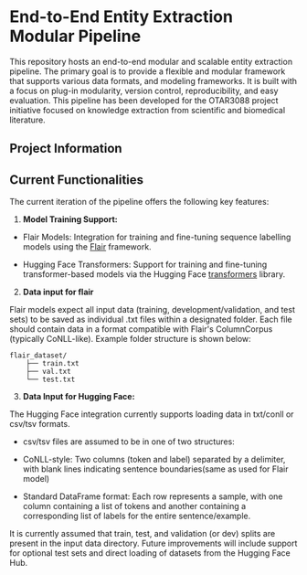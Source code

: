 # End-to-End Entity Extraction Modular Pipeline

This repository hosts an end-to-end modular and scalable entity extraction pipeline. The primary goal is to provide a flexible and modular framework that supports various data formats, and modeling frameworks.  It is built with a focus on plug-in modularity, version control, reproducibility, and easy evaluation.
This pipeline has been developed for the OTAR3088 project initiative focused on knowledge extraction from scientific and biomedical literature. 

## Project Information


## Current Functionalities

The current iteration of the pipeline offers the following key features:

1. **Model Training Support:**

- Flair Models: Integration for training and fine-tuning sequence labelling models using the [Flair](https://flairnlp.github.io/) framework.

- Hugging Face Transformers: Support for training and fine-tuning transformer-based models via the Hugging Face [transformers](https://huggingface.co/docs/transformers/en/index) library.

2. **Data input for flair**

Flair models expect all input data (training, development/validation, and test sets) to be saved as individual .txt files within a designated folder. Each file should contain data in a format compatible with Flair's ColumnCorpus (typically CoNLL-like). Example folder structure is shown below: 
```
flair_dataset/
    ├── train.txt
    ├── val.txt
    └── test.txt
```

3. **Data Input for Hugging Face:**

The Hugging Face integration currently supports loading data in txt/conll or csv/tsv formats.

- csv/tsv files are assumed to be in one of two structures:

- CoNLL-style: Two columns (token and label) separated by a delimiter, with blank lines indicating sentence boundaries(same as used for Flair model)

- Standard DataFrame format: Each row represents a sample, with one column containing a list of tokens and another containing a corresponding list of labels for the entire sentence/example.

It is currently assumed that train, test, and validation (or dev) splits are present in the input data directory. Future improvements will include support for optional test sets and direct loading of datasets from the Hugging Face Hub.
